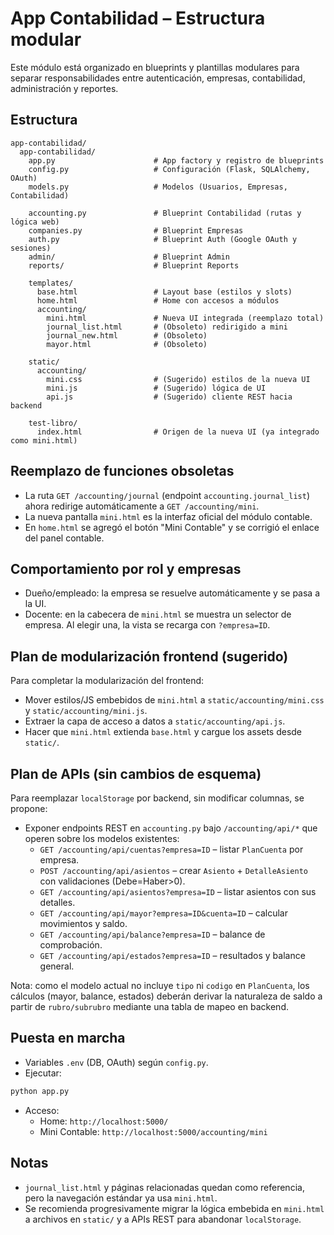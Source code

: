 # App Contabilidad – Estructura modular

Este módulo está organizado en blueprints y plantillas modulares para separar responsabilidades entre autenticación, empresas, contabilidad, administración y reportes.

## Estructura

```
app-contabilidad/
  app-contabilidad/
    app.py                      # App factory y registro de blueprints
    config.py                   # Configuración (Flask, SQLAlchemy, OAuth)
    models.py                   # Modelos (Usuarios, Empresas, Contabilidad)

    accounting.py               # Blueprint Contabilidad (rutas y lógica web)
    companies.py                # Blueprint Empresas
    auth.py                     # Blueprint Auth (Google OAuth y sesiones)
    admin/                      # Blueprint Admin
    reports/                    # Blueprint Reports

    templates/
      base.html                 # Layout base (estilos y slots)
      home.html                 # Home con accesos a módulos
      accounting/
        mini.html               # Nueva UI integrada (reemplazo total)
        journal_list.html       # (Obsoleto) redirigido a mini
        journal_new.html        # (Obsoleto)
        mayor.html              # (Obsoleto)

    static/
      accounting/
        mini.css                # (Sugerido) estilos de la nueva UI
        mini.js                 # (Sugerido) lógica de UI
        api.js                  # (Sugerido) cliente REST hacia backend

    test-libro/
      index.html                # Origen de la nueva UI (ya integrado como mini.html)
```

## Reemplazo de funciones obsoletas

- La ruta `GET /accounting/journal` (endpoint `accounting.journal_list`) ahora redirige automáticamente a `GET /accounting/mini`.
- La nueva pantalla `mini.html` es la interfaz oficial del módulo contable.
- En `home.html` se agregó el botón "Mini Contable" y se corrigió el enlace del panel contable.

## Comportamiento por rol y empresas

- Dueño/empleado: la empresa se resuelve automáticamente y se pasa a la UI.
- Docente: en la cabecera de `mini.html` se muestra un selector de empresa. Al elegir una, la vista se recarga con `?empresa=ID`.

## Plan de modularización frontend (sugerido)

Para completar la modularización del frontend:
- Mover estilos/JS embebidos de `mini.html` a `static/accounting/mini.css` y `static/accounting/mini.js`.
- Extraer la capa de acceso a datos a `static/accounting/api.js`.
- Hacer que `mini.html` extienda `base.html` y cargue los assets desde `static/`.

## Plan de APIs (sin cambios de esquema)

Para reemplazar `localStorage` por backend, sin modificar columnas, se propone:
- Exponer endpoints REST en `accounting.py` bajo `/accounting/api/*` que operen sobre los modelos existentes:
  - `GET /accounting/api/cuentas?empresa=ID` – listar `PlanCuenta` por empresa.
  - `POST /accounting/api/asientos` – crear `Asiento` + `DetalleAsiento` con validaciones (Debe=Haber>0).
  - `GET /accounting/api/asientos?empresa=ID` – listar asientos con sus detalles.
  - `GET /accounting/api/mayor?empresa=ID&cuenta=ID` – calcular movimientos y saldo.
  - `GET /accounting/api/balance?empresa=ID` – balance de comprobación.
  - `GET /accounting/api/estados?empresa=ID` – resultados y balance general.

Nota: como el modelo actual no incluye `tipo` ni `codigo` en `PlanCuenta`, los cálculos (mayor, balance, estados) deberán derivar la naturaleza de saldo a partir de `rubro/subrubro` mediante una tabla de mapeo en backend.

## Puesta en marcha

- Variables `.env` (DB, OAuth) según `config.py`.
- Ejecutar:

```bash
python app.py
```

- Acceso:
  - Home: `http://localhost:5000/`
  - Mini Contable: `http://localhost:5000/accounting/mini`

## Notas

- `journal_list.html` y páginas relacionadas quedan como referencia, pero la navegación estándar ya usa `mini.html`.
- Se recomienda progresivamente migrar la lógica embebida en `mini.html` a archivos en `static/` y a APIs REST para abandonar `localStorage`.
